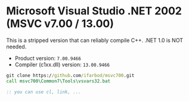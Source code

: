 # Microsoft Visual Studio .NET 2002 (MSVC v7.00 / 13.00)

This is a stripped version that can reliably compile C++. .NET 1.0 is NOT needed.

- Product version: `7.00.9466`
- Compiler (c1xx.dll) version: `13.00.9466`

```bat
git clone https://github.com/ifarbod/msvc700.git
call msvc700\Common7\Tools\vsvars32.bat

:: you can use cl, link, ...
```
